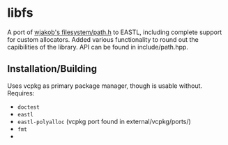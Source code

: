 # libfs

A port of [wjakob's filesystem/path.h](https://github.com/wjakob/filesystem) to EASTL, including complete support for custom allocators. Added various functionality to round out the capibilities of the library. API can be found in include/path.hpp.

## Installation/Building

Uses vcpkg as primary package manager, though is usable without. Requires:

- `doctest`
- `eastl`
- `eastl-polyalloc` (vcpkg port found in external/vcpkg/ports/)
- `fmt`
- 
